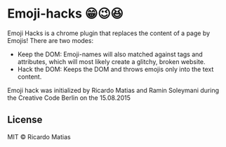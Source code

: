 # Emoji-hacks 😁😉😆 

Emoji Hacks is a chrome plugin that replaces the content of a page by Emojis! There are two modes:
- Keep the DOM: Emoji-names will also matched against tags and attributes, which will most likely create a glitchy, broken website.
- Hack the DOM: Keeps the DOM and throws emojis only into the text content.

Emoji hack was initialized by Ricardo Matias and Ramin Soleymani during the Creative Code Berlin on the 15.08.2015

## License

MIT © Ricardo Matias
